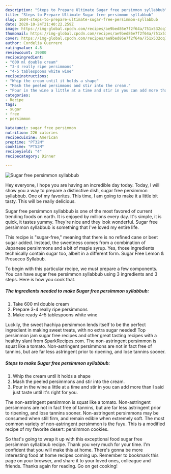 ```yaml
---
description: "Steps to Prepare Ultimate Sugar free persimmon syllabbub"
title: "Steps to Prepare Ultimate Sugar free persimmon syllabbub"
slug: 1604-steps-to-prepare-ultimate-sugar-free-persimmon-syllabbub
date: 2020-10-24T21:40:22.259Z
image: https://img-global.cpcdn.com/recipes/ae9bed86e7f2f64a/751x532cq70/sugar-free-persimmon-syllabbub-recipe-main-photo.jpg
thumbnail: https://img-global.cpcdn.com/recipes/ae9bed86e7f2f64a/751x532cq70/sugar-free-persimmon-syllabbub-recipe-main-photo.jpg
cover: https://img-global.cpcdn.com/recipes/ae9bed86e7f2f64a/751x532cq70/sugar-free-persimmon-syllabbub-recipe-main-photo.jpg
author: Cordelia Guerrero
ratingvalue: 4.8
reviewcount: 39080
recipeingredient:
- "600 ml double cream"
- "3-4 really ripe persimmons"
- "4-5 tablespoons white wine"
recipeinstructions:
- "Whip the cream until it holds a shape"
- "Mash the peeled persimmons and stir into the cream."
- "Pour in the wine a little at a time and stir in you can add more than I said just taste until it&#39;s right for you."
categories:
- Recipe
tags:
- sugar
- free
- persimmon

katakunci: sugar free persimmon 
nutrition: 226 calories
recipecuisine: American
preptime: "PT32M"
cooktime: "PT52M"
recipeyield: "4"
recipecategory: Dinner

---
```



![Sugar free persimmon syllabbub](https://img-global.cpcdn.com/recipes/ae9bed86e7f2f64a/751x532cq70/sugar-free-persimmon-syllabbub-recipe-main-photo.jpg)

Hey everyone, I hope you are having an incredible day today. Today, I will show you a way to prepare a distinctive dish, sugar free persimmon syllabbub. One of my favorites. This time, I am going to make it a little bit tasty. This will be really delicious.

Sugar free persimmon syllabbub is one of the most favored of current trending foods on earth. It is enjoyed by millions every day. It's simple, it is quick, it tastes yummy. They're nice and they look wonderful. Sugar free persimmon syllabbub is something that I've loved my entire life.

This recipe is &#34;sugar-free,&#34; meaning that there is no refined cane or beet sugar added. Instead, the sweetness comes from a combination of Japanese persimmons and a bit of maple syrup. Yes, those ingredients technically contain sugar too, albeit in a different form. Sugar Free Lemon &amp; Prosecco Syllabub.


To begin with this particular recipe, we must prepare a few components. You can have sugar free persimmon syllabbub using 3 ingredients and 3 steps. Here is how you cook that.

<!--inarticleads1-->

##### The ingredients needed to make Sugar free persimmon syllabbub:

1. Take 600 ml double cream
1. Prepare 3-4 really ripe persimmons
1. Make ready 4-5 tablespoons white wine


Luckily, the sweet hachiya persimmon lends itself to be the perfect ingredient in making sweet treats, with no extra sugar needed! Top persimmon jam sugar free recipes and other great tasting recipes with a healthy slant from SparkRecipes.com. The non-astringent persimmon is squat like a tomato. Non-astringent persimmons are not in fact free of tannins, but are far less astringent prior to ripening, and lose tannins sooner. 

<!--inarticleads2-->

##### Steps to make Sugar free persimmon syllabbub:

1. Whip the cream until it holds a shape
1. Mash the peeled persimmons and stir into the cream.
1. Pour in the wine a little at a time and stir in you can add more than I said just taste until it&#39;s right for you.


The non-astringent persimmon is squat like a tomato. Non-astringent persimmons are not in fact free of tannins, but are far less astringent prior to ripening, and lose tannins sooner. Non-astringent persimmons may be consumed when still firm, and remain edible when extremely soft. The most common variety of non-astringent persimmon is the fuyu. This is a modified recipe of my favorite desert: persimmon cookies. 

So that's going to wrap it up with this exceptional food sugar free persimmon syllabbub recipe. Thank you very much for your time. I'm confident that you will make this at home. There's gonna be more interesting food at home recipes coming up. Remember to bookmark this page on your browser, and share it to your loved ones, colleague and friends. Thanks again for reading. Go on get cooking!
